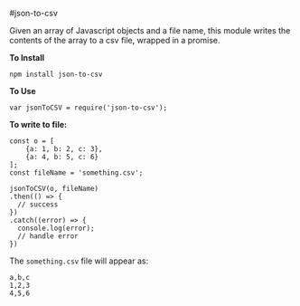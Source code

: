 #json-to-csv

Given an array of Javascript objects and a file name, this module writes the contents of the array to a csv file, wrapped in a promise.

**To Install**
```
npm install json-to-csv
```

**To Use**
```
var jsonToCSV = require('json-to-csv');
```

**To write to file:**
```
const o = [
	{a: 1, b: 2, c: 3},
	{a: 4, b: 5, c: 6}
];
const fileName = 'something.csv';

jsonToCSV(o, fileName)
.then(() => {
  // success
})
.catch((error) => {
  console.log(error);
  // handle error
})
```
The `something.csv` file will appear as:
```
a,b,c
1,2,3
4,5,6
```
